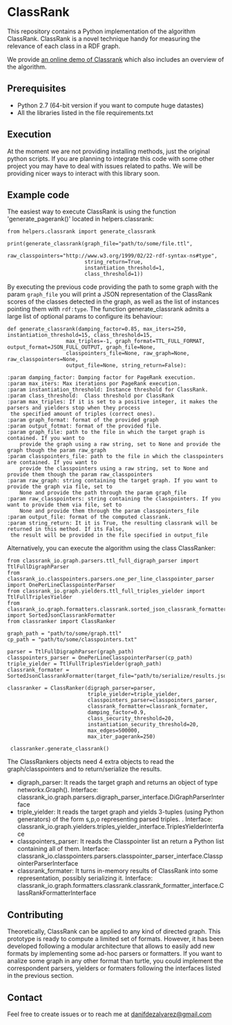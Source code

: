 # ClassRank

This repository contains a Python implementation of the algorithm ClassRank. ClassRank is a novel technique handy for measuring the relevance of each class in a RDF graph.

We provide [an online demo of Classrank][demo_online] which also includes an overview of the algorithm. 

Prerequisites
-------------

- Python 2.7 (64-bit version if you want to compute huge datastes)
- All the libraries listed in the file requirements.txt

Execution
---------
At the moment we are not providing installing methods, just the original python scripts. If you are planning to integrate this code with some other project you may have to deal with issues related to paths. We will be providing nicer ways to interact with this library soon.

Example code
------------

The easiest way to execute ClassRank is using the function 'generate_pagerank()' located in helpers.classrank:

    
    from helpers.classrank import generate_classrank
    
    print(generate_classrank(graph_file="path/to/some/file.ttl",
                             raw_classpointers="http://www.w3.org/1999/02/22-rdf-syntax-ns#type",
                             string_return=True,
                             instantiation_threshold=1,
                             class_threshold=1))

    
By executing the previous code providing the path to some graph with the param ``graph_file`` you will print a JSON representation of the ClassRank scores of the classes detected in the graph, as well as the list of instances pointing them with ``rdf:type``.  The function generate_classrank admits a large list of optional params to configure its behaviour:

    def generate_classrank(damping_factor=0.85, max_iters=250, instantiation_threshold=15, class_threshold=15,
                       max_triples=-1, graph_format=TTL_FULL_FORMAT, output_format=JSON_FULL_OUTPUT, graph_file=None,
                       classpointers_file=None, raw_graph=None, raw_classpointers=None,
                       output_file=None, string_return=False):
                       
    :param damping_factor: Damping factor for PageRank execution. 
    :param max_iters: Max iterations por PageRank execution. 
    :param instantiation_threshold: Instance threshold for ClassRank. 
    :param class_threshold:  Class threshold por ClassRank
    :param max_triples: If it is set to a positive integer, it makes the parsers and yielders stop when they process
     the specified amount of triples (correct ones).
    :param graph_format: format of the provided graph
    :param output_fotmat: format of the provided file.
    :param graph_file: path to the file in which the target graph is contained. If you want to
        provide the graph using a raw string, set to None and provide the graph though the param raw_graph
    :param classpointers_file: path to the file in which the classpointers are contained. If you want to
        provide the classpointers using a raw string, set to None and provide them though the param raw_classpointers
    :param raw_graph: string containing the target graph. If you want to provide the graph via file, set to
        None and provide the path through the param graph_file
    :param raw_classpointers: string containing the classpointers. If you want to provide them via file, set to
        None and provide them through the param classpointers_file
    :param output_file: format of the computed classrank.
    :param string_return: It it is True, the resulting classrank will be returned in this method. If its False,
     the result will be provided in the file specified in output_file
     

Alternatively, you can execute the algorithm using the class ClassRanker:

    from classrank_io.graph.parsers.ttl_full_digraph_parser import TtlFullDigraphParser
    from classrank_io.classpointers.parsers.one_per_line_classpointer_parser import OnePerLineClasspointerParser
    from classrank_io.graph.yielders.ttl_full_triples_yielder import TtlFullTriplesYielder
    from classrank_io.graph.formatters.classrank.sorted_json_classrank_formatter import SortedJsonClassrankFormatter
    from classranker import ClassRanker
    
    graph_path = "path/to/some/graph.ttl"
    cp_path = "path/to/some/classpointers.txt"
    
    parser = TtlFullDigraphParser(graph_path)
    classpointers_parser = OnePerLineClasspointerParser(cp_path)
    triple_yielder = TtlFullTriplesYielder(graph_path)
    classrank_formater = SortedJsonClassrankFormatter(target_file="path/to/serialize/results.json")

    classranker = ClassRanker(digraph_parser=parser,
                              triple_yielder=triple_yielder,
                              classpointers_parser=classpointers_parser,
                              classrank_formatter=classrank_formater,
                              damping_factor=0.9,
                              class_security_threshold=20,
                              instantiation_security_threshold=20,
                              max_edges=500000,
                              max_iter_pagerank=250)
     
     classranker.generate_classrank()
     
The ClassRankers objects need 4 extra objects to read the graph/classpointers and to return/serialize the results.
- digraph_parser: It reads the target graph and returns an object of type networkx.Graph(). Interface:  classrank_io.graph.parsers.digraph_parser_interface.DiGraphParserInterface
- triple_yielder: It reads the target graph and yields 3-tuples (using Python generators) of the form s,p,o representing parsed triples. . Interface: classrank_io.graph.yielders.triples_yielder_interface.TriplesYielderInterface
- classpointers_parser: It reads the Classpointer list an return a Python list containing all of them. Interface: classrank_io.classpointers.parsers.classpointer_parser_interface.ClasspointerParserInterface
- classrank_formater: It turns in-memory results of ClassRank into some representation, possibly serializing it. Interface: classrank_io.graph.formatters.classrank.classrank_formatter_interface.ClassRankFormatterInterface
     


Contributing
------------
Theoretically, ClassRank can be applied to any kind of directed graph. This prototype is ready to compute a limited set of formats. However, it has been developed following a modular architecture that allows to easily add new formats by implementing some ad-hoc parsers or formatters. If you want to analize some graph in any other format than turtle, you could implement the correspondent parsers, yielders or formaters following the interfaces listed in the previous section.

Contact
-------

Feel free to create issues or to reach me at danifdezalvarez@gmail.com 


[demo_online]: http://boa.weso.es/
